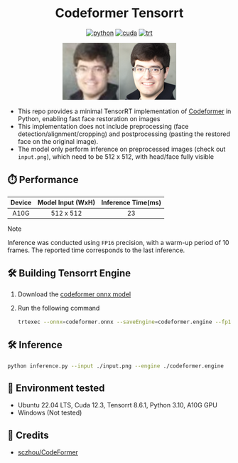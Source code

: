 <div align="center">

# Codeformer Tensorrt

[![python](https://img.shields.io/badge/python-3.10.12-green)](https://www.python.org/downloads/release/python-31012/)
[![cuda](https://img.shields.io/badge/cuda-12.3-green)](https://developer.nvidia.com/cuda-downloads)
[![trt](https://img.shields.io/badge/TRT-8.6-green)](https://developer.nvidia.com/tensorrt)

</div>

<p align="center">
  <img src="demo.png" height="128" />
</p>

- This repo provides a minimal TensorRT implementation of [Codeformer](https://github.com/sczhou/CodeFormer) in Python, enabling fast face restoration on images
- This implementation does not include preprocessing (face detection/alignment/cropping) and postprocessing (pasting the restored face on the original image).
- The model only perform inference on preprocessed images (check out `input.png`), which need to be 512 x 512, with head/face fully visible

## ⏱️ Performance

| Device | Model Input (WxH) | Inference Time(ms) |
| :----: | :---------------: | :----------------: |
|  A10G  |     512 x 512     |         23         |

> [!NOTE]
> Inference was conducted using `FP16` precision, with a warm-up period of 10 frames. The reported time corresponds to the last inference.

## 🛠️ Building Tensorrt Engine

1. Download the [codeformer onnx model](https://huggingface.co/yuvraj108c/codeformer-onnx/tree/main)
2. Run the following command

   ```bash
   trtexec --onnx=codeformer.onnx --saveEngine=codeformer.engine --fp16
   ```

## 🛠️ Inference

```bash
python inference.py --input ./input.png --engine ./codeformer.engine
```

## 🤖 Environment tested

- Ubuntu 22.04 LTS, Cuda 12.3, Tensorrt 8.6.1, Python 3.10, A10G GPU
- Windows (Not tested)

## 👏 Credits

- [sczhou/CodeFormer](https://github.com/sczhou/CodeFormer)
